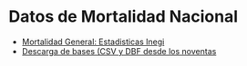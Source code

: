 # Datos de Mortalidad Nacional

- [Mortalidad General: Estadisticas Inegi](http://www.inegi.org.mx/sistemas/olap/Proyectos/bd/continuas/mortalidad/MortalidadGeneral.asp?s=est&c=11144&proy=mortgral_mg)
- [Descarga de bases (CSV y DBF desde los noventas](http://www.beta.inegi.org.mx/proyectos/registros/vitales/mortalidad/)
